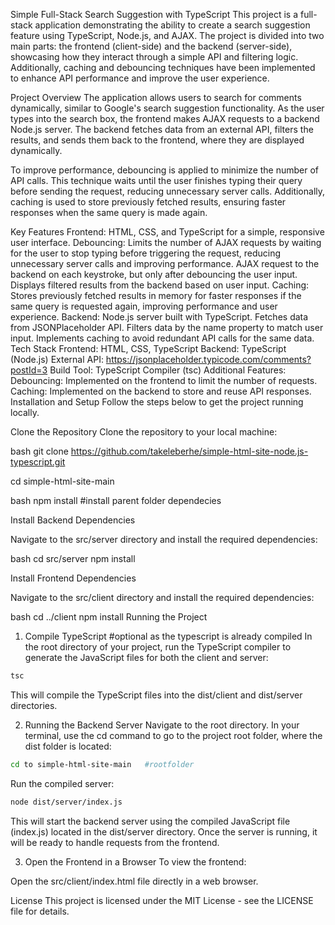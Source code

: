 Simple Full-Stack Search Suggestion with TypeScript
This project is a full-stack application demonstrating the ability to create a search suggestion feature using TypeScript, Node.js, and AJAX. The project is divided into two main parts: the frontend (client-side) and the backend (server-side), showcasing how they interact through a simple API and filtering logic. Additionally, caching and debouncing techniques have been implemented to enhance API performance and improve the user experience.

Project Overview
The application allows users to search for comments dynamically, similar to Google's search suggestion functionality. As the user types into the search box, the frontend makes AJAX requests to a backend Node.js server. The backend fetches data from an external API, filters the results, and sends them back to the frontend, where they are displayed dynamically.

To improve performance, debouncing is applied to minimize the number of API calls. This technique waits until the user finishes typing their query before sending the request, reducing unnecessary server calls. Additionally, caching is used to store previously fetched results, ensuring faster responses when the same query is made again.

Key Features
Frontend:
HTML, CSS, and TypeScript for a simple, responsive user interface.
Debouncing: Limits the number of AJAX requests by waiting for the user to stop typing before triggering the request, reducing unnecessary server calls and improving performance.
AJAX request to the backend on each keystroke, but only after debouncing the user input.
Displays filtered results from the backend based on user input.
Caching: Stores previously fetched results in memory for faster responses if the same query is requested again, improving performance and user experience.
Backend:
Node.js server built with TypeScript.
Fetches data from JSONPlaceholder API.
Filters data by the name property to match user input.
Implements caching to avoid redundant API calls for the same data.
Tech Stack
Frontend: HTML, CSS, TypeScript
Backend: TypeScript (Node.js)
External API: https://jsonplaceholder.typicode.com/comments?postId=3
Build Tool: TypeScript Compiler (tsc)
Additional Features:
Debouncing: Implemented on the frontend to limit the number of requests.
Caching: Implemented on the backend to store and reuse API responses.
Installation and Setup
Follow the steps below to get the project running locally.

Clone the Repository
Clone the repository to your local machine:

bash
git clone https://github.com/takeleberhe/simple-html-site-node.js-typescript.git


cd simple-html-site-main


bash
npm install     #install parent folder dependecies


Install Backend Dependencies


Navigate to the src/server directory and install the required dependencies:

bash
cd src/server
npm install

Install Frontend Dependencies


Navigate to the src/client directory and install the required dependencies:

bash
cd ../client
npm install
Running the Project
1. Compile TypeScript      #optional as the typescript is already compiled
In the root directory of your project, run the TypeScript compiler to generate the JavaScript files for both the client and server:
```bash
tsc
```
This will compile the TypeScript files into the dist/client and dist/server directories.

2. Running the Backend Server
Navigate to the root directory. In your terminal, use the cd command to go to the project root folder, where the dist folder is located:

```bash
cd to simple-html-site-main   #rootfolder
```
Run the compiled server:

```bash
node dist/server/index.js
```
This will start the backend server using the compiled JavaScript file (index.js) located in the dist/server directory. Once the server is running, it will be ready to handle requests from the frontend.

3. Open the Frontend in a Browser
To view the frontend:

Open the src/client/index.html file directly in a web browser.

License
This project is licensed under the MIT License - see the LICENSE file for details.
